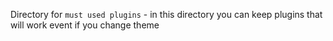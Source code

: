 Directory for `must used plugins` - in this directory you can keep plugins that will work event if you change theme